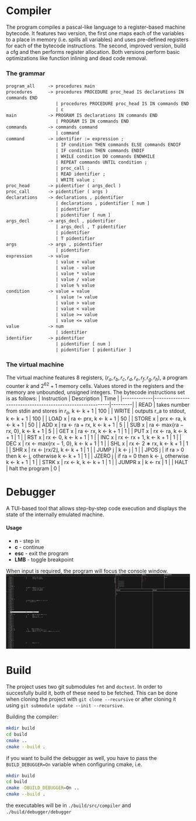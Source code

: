 # Compiler
The program compiles a pascal-like language to a register-based machine bytecode.
It features two version, the first one maps each of the variables to a place in memory
(i.e. spills all variables) and uses pre-defined registers for each of the bytecode instructions.
The second, improved version, build a cfg and then performs register allocation.
Both versions perform basic optimizations like function inlining and dead code removal.
### The grammar
```
program_all     -> procedures main
procedures      -> procedures PROCEDURE proc_head IS declarations IN commands END
                   | procedures PROCEDURE proc_head IS IN commands END
                   | ε
main            -> PROGRAM IS declarations IN commands END
                   | PROGRAM IS IN commands END
commands        -> commands command
                   | command
command         -> identifier := expression ;
                   | IF condition THEN commands ELSE commands ENDIF
                   | IF condition THEN commands ENDIF
                   | WHILE condition DO commands ENDWHILE
                   | REPEAT commands UNTIL condition ;
                   | proc_call ;
                   | READ identifier ;
                   | WRITE value ;
proc_head       -> pidentifier ( args_decl )
proc_call       -> pidentifier ( args )
declarations    -> declarations , pidentifier
                   | declarations , pidentifier [ num ]
                   | pidentifier
                   | pidentifier [ num ]
args_decl       -> args_decl , pidentifier
                   | args_decl , T pidentifier
                   | pidentifier
                   | T pidentifier
args            -> args , pidentifier
                   | pidentifier
expression      -> value
                   | value + value
                   | value - value
                   | value * value
                   | value / value
                   | value % value
condition       -> value = value
                   | value != value
                   | value > value
                   | value < value
                   | value >= value
                   | value <= value
value           -> num
                   | identifier
identifier      -> pidentifier
                   | pidentifier [ num ]
                   | pidentifier [ pidentifier ]
```
### The virtual machine
The virtual machine features 8 registers, $(r_a, r_b, r_c, r_d, r_e, r_f, r_g, r_h)$, a program counter $k$
and $2^{62} + 1$ memory cells.
Values stored in the registers and the memory are unbounded, unsigned integers.
The bytecode instructions set is as follows:
| Instruction | Description                                               | Time    |
|-------------|-----------------------------------------------------------|---------|
| READ        | takes number from stdin and stores in $r_a$, k ← k + 1    | 100     |
| WRITE       | outputs r_a to stdout, k ← k + 1                          | 100     |
| LOAD x      | ra ← prx, k ← k + 1                                       | 50      |
| STORE x     | prx ← ra, k ← k + 1                                       | 50      |
| ADD x       | ra ← ra + rx, k ← k + 1                                   | 5       |
| SUB x       | ra ← max{ra − rx, 0}, k ← k + 1                           | 5       |
| GET x       | ra ← rx, k ← k + 1                                        | 1       |
| PUT x       | rx ← ra, k ← k + 1                                        | 1       |
| RST x       | rx ← 0, k ← k + 1                                         | 1       |
| INC x       | rx ← rx + 1, k ← k + 1                                    | 1       |
| DEC x       | rx ← max{rx − 1, 0}, k ← k + 1                            | 1       |
| SHL x       | rx ← 2 ∗ rx, k ← k + 1                                    | 1       |
| SHR x       | rx ← ⌊rx/2⌋, k ← k + 1                                    | 1       |
| JUMP j      | k ← j                                                     | 1       |
| JPOS j      | if ra > 0 then k ← j, otherwise k ← k + 1                 | 1       |
| JZERO j     | if ra = 0 then k ← j, otherwise k ← k + 1                 | 1       |
| STRK x      | rx ← k, k ← k + 1                                         | 1       |
| JUMPR x     | k ← rx                                                    | 1       |
| HALT        | halt the program                                          | 0       |

# Debugger
A TUI-based tool that allows step-by-step code execution and displays the state of the internally emulated machine.
#### Usage
- **n**   - step in
- **c**   - continue
- **esc** - exit the program
- **LMB** - toggle breakpoint

When input is required, the program will focus the console window.
![Debugger](./readme/debugger_screenshot.png)

# Build
The project uses two git submodules `fmt` and `doctest`. In order to succesfully build it, both of these need to be fetched.
This can be done when cloning the project with `git clone --recursive` or after cloning it using `git submodule update --init --recursive`.

Building the compiler:
```bash
mkdir build
cd build
cmake ..
cmake --build .
```
if you want to build the debugger as well, you have to pass the `BUILD_DEBUGGER=On` variable
when configuring cmake, i.e.
```bash
mkdir build
cd build
cmake -DBUILD_DEBUGGER=On ..
cmake --build .
```
the executables will be in `./build/src/compiler` and `./build/debugger/debugger`
